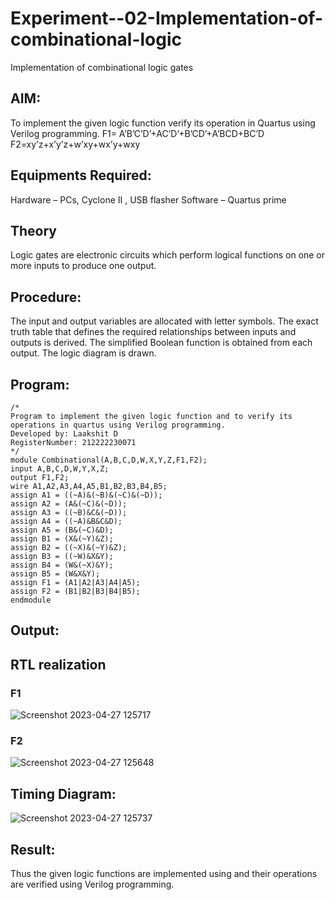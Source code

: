 # Experiment--02-Implementation-of-combinational-logic
Implementation of combinational logic gates
 
## AIM:
To implement the given logic function verify its operation in Quartus using Verilog programming.
 F1= A’B’C’D’+AC’D’+B’CD’+A’BCD+BC’D
F2=xy’z+x’y’z+w’xy+wx’y+wxy
 
## Equipments Required:
Hardware – PCs, Cyclone II , USB flasher
Software – Quartus prime

## Theory
Logic gates are electronic circuits which perform logical functions on one or more inputs to produce one output.

## Procedure:
The input and output variables are allocated with letter symbols. The exact truth table that defines the required relationships between inputs and outputs is derived. The simplified Boolean function is obtained from each output. The logic diagram is drawn.
## Program:
```
/*
Program to implement the given logic function and to verify its operations in quartus using Verilog programming.
Developed by: Laakshit D
RegisterNumber: 212222230071
*/
module Combinational(A,B,C,D,W,X,Y,Z,F1,F2);
input A,B,C,D,W,Y,X,Z;
output F1,F2;
wire A1,A2,A3,A4,A5,B1,B2,B3,B4,B5;
assign A1 = ((~A)&(~B)&(~C)&(~D));
assign A2 = (A&(~C)&(~D));
assign A3 = ((~B)&C&(~D));
assign A4 = ((~A)&B&C&D);
assign A5 = (B&(~C)&D);
assign B1 = (X&(~Y)&Z);
assign B2 = ((~X)&(~Y)&Z);
assign B3 = ((~W)&X&Y);
assign B4 = (W&(~X)&Y);
assign B5 = (W&X&Y);
assign F1 = (A1|A2|A3|A4|A5);
assign F2 = (B1|B2|B3|B4|B5);
endmodule
```
## Output:
## RTL realization
### F1
![Screenshot 2023-04-27 125717](https://user-images.githubusercontent.com/119559976/234790808-84a3b29e-6026-43b6-a83d-fa56dd5aeead.png)
### F2
![Screenshot 2023-04-27 125648](https://user-images.githubusercontent.com/119559976/234790916-2d1a91ce-9053-4558-a93f-fd8efb365d6b.png)
## Timing Diagram:
![Screenshot 2023-04-27 125737](https://user-images.githubusercontent.com/119559976/234791116-a9287eab-7c1c-48ce-8d02-baa3e9c66fcd.png)
## Result:
Thus the given logic functions are implemented using  and their operations are verified using Verilog programming.
